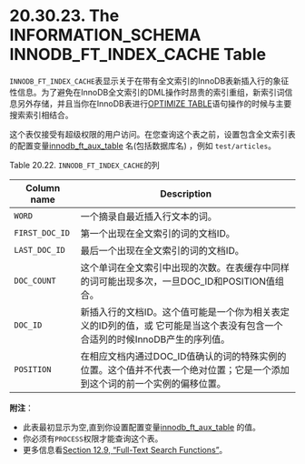 # 20.30.23. The INFORMATION_SCHEMA INNODB_FT_INDEX_CACHE Table

`INNODB_FT_INDEX_CACHE`表显示关于在带有全文索引的InnoDB表新插入行的象征性信息。为了避免在InnoDB全文索引的DML操作时昂贵的索引重组，新索引词信息另外存储，并且当你在InnoDB表进行[OPTIMIZE TABLE](../Chapter_13/13.07.02_Table_Maintenance_Statements.md#13.07.02.04)语句操作的时候与主要搜索索引相结合。

这个表仅接受有超级权限的用户访问。在您查询这个表之前，设置包含全文索引表的配置变量[innodb_ft_aux_table](../Chapter_14/14.02.06_InnoDB_Startup_Options_and_System_Variables.md) 名(包括数据库名) ，例如 `test/articles`。

Table 20.22. `INNODB_FT_INDEX_CACHE`的列

<table>
<thead>
<tr>
	<th scope="col">Column name</th>
	<th scope="col">Description</th>
</tr>
</thead>

<tbody>
<tr>
	<td scope="row"><code class="literal">WORD</code></td>
	<td>一个摘录自最近插入行文本的词。</td>
</tr>

<tr>
	<td scope="row"><code class="literal">FIRST_DOC_ID</code></td>
	<td>第一个出现在全文索引的词的文档ID。</td>
</tr>

<tr>
	<td scope="row"><code class="literal">LAST_DOC_ID</code></td>
	<td>最后一个出现在全文索引的词的文档ID。</td>
</tr>

<tr>
	<td scope="row"><code class="literal">DOC_COUNT</code></td>
	<td>这个单词在全文索引中出现的次数。在表缓存中同样的词可能出现多次，一旦DOC_ID和POSITION值组合。</td>
</tr>

<tr>
	<td scope="row"><code class="literal">DOC_ID</code></td>
	<td>新插入行的文档ID。这个值可能是一个你为相关表定义的ID列的值，或 它可能是当这个表没有包含一个合适列的时候InnoDB产生的序列值。</td>
</tr>

<tr>
	<td scope="row"><code class="literal">POSITION</code></td>
	<td>在相应文档内通过DOC_ID值确认的词的特殊实例的位置。这个值并不代表一个绝对位置；它是一个添加到这个词的前一个实例的偏移位置。
	</td>
</tr>
</tbody>
</table>

**附注**：

- 此表最初显示为空,直到你设置配置变量[innodb_ft_aux_table](../Chapter_14/14.02.06_InnoDB_Startup_Options_and_System_Variables.md) 的值。
- 你必须有`PROCESS`权限才能查询这个表。
- 更多信息看[Section 12.9, “Full-Text Search Functions”](../Chapter_12/12.09.00_Full-Text_Search_Functions.md)。